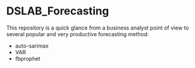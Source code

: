 # DSLAB_Forecasting

This repository is a quick glance from a business analyst point of view to several popular and very productive forecasting method:
* auto-sarimax
* VAR
* fbprophet